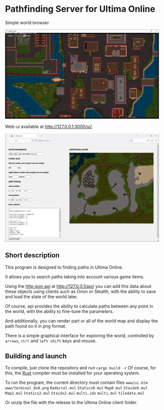 # Pathfinding Server for Ultima Online

Simple world browser

![screen shot](examples/screenshot.png "standalone ui")

Web-ui available at  <http://127.0.0.1:3000/ui/>

![screen shot](examples/screenshot_web.png "web ui")


## Short description

This program is designed to finding paths in Ultima Online.

It allows you to search paths taking into account various game items.

Using the [http json api](src/http/API.md) at <http://127.0.0.1/api/> you can add this data about these objects using clients such as Orion or Stealth, with the ability to save and load the state of the world later.

Of course, api provides the ability to calculate paths between any point in the world, with the ability to fine-tune the parameters.

And additionally, you can render part or all of the world map and display the path found on it in png format.

There is a simple graphical interface for exploring the world, controlled by `arrows`, `ctrl` and `left shift` keys and mouse.


## Building and launch

To compile, just clone the repository and run `cargo build -r`
Of course, for this, the [Rust](https://www.rust-lang.org/tools/install) compiler must be installed for your operating system.

To run the program, the current directory must contain files
`www/ui.htm`
`www/terminal_8x8.png`
`Radarcol.mul`
`Statics0.mul`
`Map0.mul`
`Staidx0.mul`
`Map2.mul`
`Statics2.mul`
`Staidx2.mul`
`multi.idx`
`multi.mul`
`tiledata.mul`
 
Or unzip the file with the release to the Ultima Online client folder.
